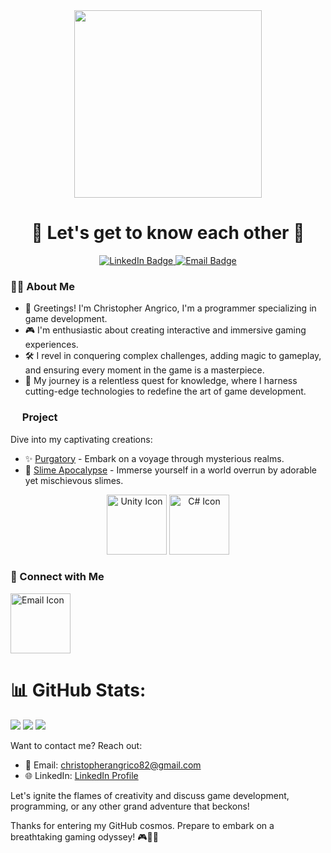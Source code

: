 <div align="center">
  <img height="300" src="https://ksr-ugc.imgix.net/assets/011/160/984/4dbf0a3778972aacfda82bbd3c7f0023_original.gif?ixlib=rb-4.1.0&w=680&fit=max&v=1462939540&gif-q=50&q=92&s=ce408b76d967ea65408f3b9ffb584278"  />
</div>

<h1 align="center">🚀 Let's get to know each other 🚀</h1>

<p align="center">
  <a href="https://www.linkedin.com/in/christopher-angrico-47869523a/" target="_blank">
    <img src="https://img.shields.io/badge/LinkedIn-Christopher%20Angrico-blue" alt="LinkedIn Badge">
  </a>
  <a href="mailto:christopherangrico82@gmail.com" target="_blank">
    <img src="https://img.shields.io/badge/Email-Contact%20Me-green" alt="Email Badge">
  </a>
</p>

<h3 align="left">👨‍💻  About Me</h3>

- 🌟 Greetings! I'm Christopher Angrico, I'm a programmer specializing in game development.
- 🎮  I'm enthusiastic about creating interactive and immersive gaming experiences.
- 🛠️ I revel in conquering complex challenges, adding magic to gameplay, and ensuring every moment in the game is a masterpiece.
- 🚀 My journey is a relentless quest for knowledge, where I harness cutting-edge technologies to redefine the art of game development.

<h3 align="left"><img height="15" src="https://cdn-icons-png.flaticon.com/512/1087/1087815.png" /> Project</h3>

<p align="left">
 
</p>

Dive into my captivating creations:

- ✨ [Purgatory](https://cloudyxxx.itch.io/purgatory) - Embark on a voyage through mysterious realms.
- 🌟 [Slime Apocalypse](https://bbbiji.itch.io/slime-apocalypse) - Immerse yourself in a world overrun by adorable yet mischievous slimes.

<div align="center">
  <img src="https://img.icons8.com/color/96/000000/unity.png" alt="Unity Icon" width="96" height="96" />
  <img src="https://img.icons8.com/color/96/000000/c-sharp-logo.png" alt="C# Icon" width="96" height="96" />
</div>

<h3 align="left">🌟 Connect with Me</h3>

<p align="left">
  <img src="https://img.icons8.com/fluent/96/000000/email.png" alt="Email Icon" width="96" height="96" />
</p>

# 📊 GitHub Stats:
![](https://github-readme-stats.vercel.app/api?username=ChristopherAngrico&theme=merko&hide_border=false&include_all_commits=false&count_private=false)
![](https://github-readme-streak-stats.herokuapp.com/?user=ChristopherAngrico&theme=merko&hide_border=false)
![](https://github-readme-stats.vercel.app/api/top-langs/?username=ChristopherAngrico&theme=merko&hide_border=false&include_all_commits=false&count_private=false&layout=compact)

Want to contact me? Reach out:

- 📧 Email: [christopherangrico82@gmail.com](mailto:christopherangrico82@gmail.com)
- 🌐 LinkedIn: [LinkedIn Profile](https://www.linkedin.com/in/christopher-angrico-47869523a/)
  
Let's ignite the flames of creativity and discuss game development, programming, or any other grand adventure that beckons!

Thanks for entering my GitHub cosmos. Prepare to embark on a breathtaking gaming odyssey! 🎮🌟✨
